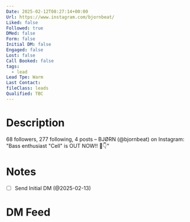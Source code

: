 ```yaml
---
Date: 2025-02-12T08:27:14+00:00
Url: https://www.instagram.com/bjornbeat/
Liked: false
Followed: true
DMed: false
Form: false
Initial DM: false
Engaged: false
Lost: false
Call Booked: false
tags:
  - lead
Lead Tpe: Warm
Last Contact: 
fileClass: leads
Qualified: TBC
---
```

# Description
68 followers, 277 following, 4 posts – BJØRN (@bjornbeat) on Instagram: "Bass enthusiast
"Cell" is OUT NOW!! 🔗👇"
# Notes
- [ ] Send Initial DM (@2025-02-13)
# DM Feed